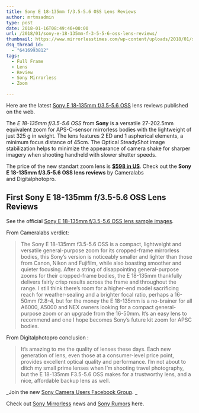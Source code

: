 ```yaml
---
title: Sony E 18-135mm f/3.5-5.6 OSS Lens Reviews
author: mrtmsadmin
type: post
date: 2018-01-16T08:49:46+00:00
url: /2018/01/sony-e-18-135mm-f-3-5-5-6-oss-lens-reviews/
thumbnail: https://www.mirrorlesstimes.com/wp-content/uploads/2018/01/sony-e-18-135mm-f-3-5-5-6-oss-lens-announced-price-598.jpeg
dsq_thread_id:
  - "6416993812"
tags:
  - Full Frame
  - Lens
  - Review
  - Sony Mirrorless
  - Zoom

---
```

Here are the latest [Sony E 18-135mm f/3.5-5.6 OSS][1] lens reviews published on the web.

The _E 18-135mm f/3.5-5.6 OSS_ from **Sony** is a versatile 27-202.5mm equivalent zoom for APS-C-sensor mirrorless bodies with the lightweight of just 325 g in weight. The lens features 2 ED and 1 aspherical elements, a minimum focus distance of 45cm. The Optical SteadyShot image stabilization helps to minimize the appearance of camera shake for sharper imagery when shooting handheld with slower shutter speeds.

The price of the new standart zoom lens is <a href="http://amzn.to/2CvahfJ" target="_blank" rel="noopener"><strong>$598 in US</strong></a>. Check out the **Sony E 18-135mm f/3.5-5.6 OSS lens reviews** by Cameralabs and Digitalphotopro.<!--more-->

## First Sony E 18-135mm f/3.5-5.6 OSS Lens Reviews

See the official [Sony E 18-135mm f/3.5-5.6 OSS lens sample images][2].

<span id="more-1966"></span>From Cameralabs verdict:

> The Sony E 18-135mm f3.5-5.6 OSS is a compact, lightweight and versatile general-purpose zoom for its cropped-frame mirrorless bodies, this Sony’s version is noticeably smaller and lighter than those from Canon, Nikon and Fujifilm, while also boasting smoother and quieter focusing. After a string of disappointing general-purpose zooms for their cropped-frame bodies, the E 18-135mm thankfully delivers fairly crisp results across the frame and throughout the range. I still think there’s room for a higher-end model sacrificing reach for weather-sealing and a brighter focal ratio, perhaps a 16-50mm f2.8-4, but for the money the E 18-135mm is a no-brainer for all A6000, A5000 and NEX owners looking for a compact general-purpose zoom or an upgrade from the 16-50mm. It’s an easy lens to recommend and one I hope becomes Sony’s future kit zoom for APSC bodies.

From Digitalphotopro conclusion :

> It’s amazing to me the quality of lenses these days. Each new generation of lens, even those at a consumer-level price point, provides excellent optical quality and performance. I’m not about to ditch my small prime lenses when I’m shooting travel photography, but the E 18-135mm F3.5-5.6 OSS makes for a trustworthy lens, and a nice, affordable backup lens as well.

_Join the new <a href="https://www.facebook.com/groups/1637646316495210/" target="_blank" rel="nofollow noopener noreferrer">Sony Camera Users Facebook Group</a>. _

Check out <a href="https://www.mirrorlesstimes.com/tag/sony-mirrorless/" target="_blank" rel="noopener">Sony Mirrorless</a> news and <a href="https://www.dailycameranews.com/tag/sony-rumors/" target="_blank" rel="noopener">Sony Rumors</a> here.

 [1]: https://www.mirrorlesstimes.com/2018/01/sony-e-18-135mm-f-3-5-5-6-oss-lens-announced/
 [2]: https://www.mirrorlesstimes.com/2018/01/sony-e-18-135mm-f-3-5-5-6-oss-lens-sample-images/